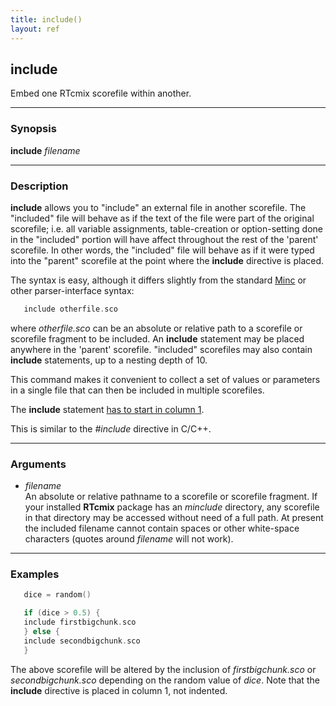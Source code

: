 ```yaml
---
title: include()
layout: ref
---
```


## include

Embed one RTcmix scorefile within another.

-----

### Synopsis

**include** *filename*

-----

### Description

**include** allows you to "include" an external file in another
scorefile. The "included" file will behave as if the text of the file
were part of the original scorefile; i.e. all variable assignments,
table-creation or option-setting done in the "included" portion will
have affect throughout the rest of the 'parent' scorefile. In other
words, the "included" file will behave as if it were typed into the
"parent" scorefile at the point where the **include** directive is
placed.

The syntax is easy, although it differs slightly from the standard
[Minc](Minc.html) or other parser-interface syntax:

```cpp
   include otherfile.sco
```

where *otherfile.sco* can be an absolute or relative path to a scorefile
or scorefile fragment to be included. An **include** statement may be
placed anywhere in the 'parent' scorefile. "included" scorefiles may
also contain **include** statements, up to a nesting depth of 10.

This command makes it convenient to collect a set of values or
parameters in a single file that can then be included in multiple
scorefiles.

The **include** statement <u>has to start in column 1</u>.

This is similar to the *\#include* directive in C/C++.

-----

### Arguments

  - *filename*  
    An absolute or relative pathname to a scorefile or scorefile
    fragment. If your installed **RTcmix** package has an *minclude* directory,
    any scorefile in that directory may be accessed without need of a full path.
    At present the included filename cannot contain spaces or
    other white-space characters (quotes around *filename* will not
    work).

-----

### Examples

```cpp
   dice = random()

   if (dice > 0.5) {
   include firstbigchunk.sco
   } else {
   include secondbigchunk.sco
   }
```

The above scorefile will be altered by the inclusion of
*firstbigchunk.sco* or *secondbigchunk.sco* depending on the random
value of *dice*. Note that the **include** directive is placed in column
1, not indented.

